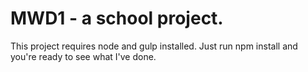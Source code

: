 # MWD1 - a school project.

This project requires node and gulp installed. Just run npm install and you're ready to see what I've done.
